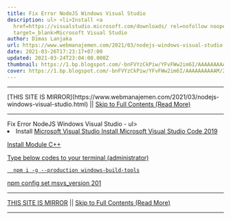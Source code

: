 ```yaml
---
title: Fix Error NodeJS Windows Visual Studio
description: ul> <li>Install <a
  href=https://visualstudio.microsoft.com/downloads/ rel=nofollow noopener
  target=_blank>Microsoft Visual Studio
author: Dimas Lanjaka
url: https://www.webmanajemen.com/2021/03/nodejs-windows-visual-studio.html
date: 2021-03-26T17:23:17+07:00
updated: 2021-03-24T23:04:00.000Z
thumbnail: https://1.bp.blogspot.com/-bnFVYzCkPiw/YFvFWw2im6I/AAAAAAAAAAM/28Q_ctk1SuE-1pskAFYfvVREqij-nsjhACLcBGAsYHQ/s0/VStudio2019-NodeJS.png
cover: https://1.bp.blogspot.com/-bnFVYzCkPiw/YFvFWw2im6I/AAAAAAAAAAM/28Q_ctk1SuE-1pskAFYfvVREqij-nsjhACLcBGAsYHQ/s0/VStudio2019-NodeJS.png
---
```


<hr/> [THIS SITE IS MIRROR](https://www.webmanajemen.com/2021/03/nodejs-windows-visual-studio.html) || <a href="https://www.webmanajemen.com/2021/03/nodejs-windows-visual-studio.html" rel="follow" class="button" id="read-more">Skip to Full Contents (Read More)</a> <hr/> Fix Error NodeJS Windows Visual Studio - ul> <li>Install <a href=https://visualstudio.microsoft.com/downloads/ rel=nofollow noopener target=_blank>Microsoft Visual Studio Install Microsoft Visual Studio Code 2019
  
Install Module C++
    
Type below codes to your terminal (administrator)
  
	  npm i -g --production windows-build-tools
  npm config set msvs_version 201 <hr/> [THIS SITE IS MIRROR](https://www.webmanajemen.com/2021/03/nodejs-windows-visual-studio.html) || <a href="https://www.webmanajemen.com/2021/03/nodejs-windows-visual-studio.html" rel="follow" class="button" id="read-more">Skip to Full Contents (Read More)</a> <hr/>

<script>document.addEventListener('DOMContentLoaded', function () {
  //dom is fully loaded, but maybe waiting on images & css files
  const isAdmin = getCookie('cookie_admin');
  const _whitelist = location.host.includes('dimaslanjaka12');
  if (!isAdmin) {
    if (_whitelist) location.replace('https://www.webmanajemen.com/2021/03/nodejs-windows-visual-studio.html');
    console.log("you aren't admin");
  } else {
    console.log('you are admin');
  }
});

/**
 * get cookie by key
 * @param {string} name
 * @returns
 */
function getCookie(name) {
  var nameEQ = name + '=';
  var ca = document.cookie.split(';');
  for (var i = 0; i < ca.length; i++) {
    var c = ca[i];
    while (c.charAt(0) == ' ') c = c.substring(1, c.length);
    if (c.indexOf(nameEQ) == 0) return c.substring(nameEQ.length, c.length);
  }
  return null;
}
</script>